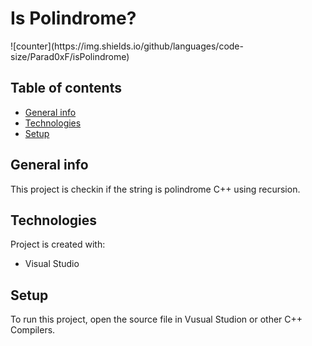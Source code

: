 <h1>Is Polindrome?</h1>
<p>![counter](https://img.shields.io/github/languages/code-size/Parad0xF/isPolindrome)<?p>

## Table of contents
* [General info](#general-info)
* [Technologies](#technologies)
* [Setup](#setup)

## General info
This project is checkin if the string is polindrome C++ using recursion. 
	
## Technologies
Project is created with:
* Visual Studio
	
## Setup
To run this project, open the source file in Vusual Studion or other C++ Compilers. 
